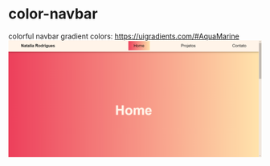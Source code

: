 # color-navbar
 colorful navbar
 gradient colors:
 https://uigradients.com/#AquaMarine
 <img src="https://github.com/natalia-ar/color-navbar/blob/master/img/home.png">
